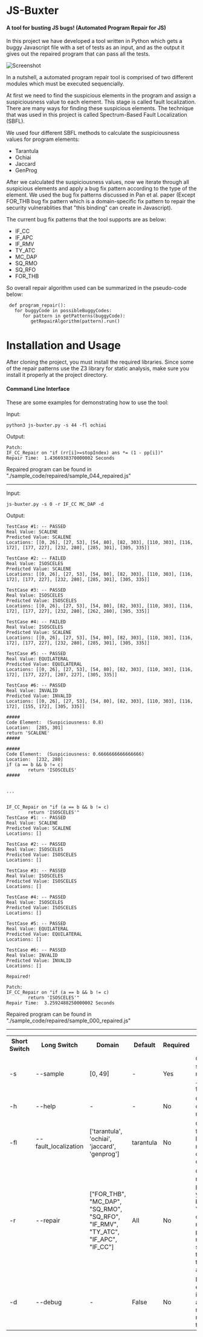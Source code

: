 # JS-Buxter

<h4>A tool for busting JS bugs! (Automated Program Repair for JS)</h4>

<p>

In this project we have developed a tool written in Python which gets a buggy 
Javascript file with a set of tests as an input, and as the output
it gives out the repaired program that can pass all the tests.


![Screenshot](./readme_res/design.png)



In a nutshell, a automated program repair tool is comprised of two 
different modules which must be executed sequencially.

At first we need to find the suspicious elements in the program and
assign a suspiciousness value to each element. This stage
is called fault localization. There are many ways for finding these 
suspicious elements. The technique that was used in this project
is called Spectrum-Based Fault Localization (SBFL).

We used four different SBFL methods to calculate the suspiciousness values
for program elements:

<ul>
    <li>Tarantula</li>
    <li>Ochiai</li>
    <li>Jaccard</li>
    <li>GenProg</li>
</ul>

After we calculated the suspiciousness values, now we iterate through
all suspicious elements and apply a bug fix pattern according to the
type of the element. We used the bug fix patterns discussed in Pan et al. paper
(Except FOR_THB bug fix pattern which is a domain-specific fix pattern to
repair the security vulnerablities that "this binding" can create in Javascript).

The current bug fix patterns that the tool supports are as below:

<ul>
    <li>IF_CC</li>
    <li>IF_APC</li>
    <li>IF_RMV</li>
    <li>TY_ATC</li>
    <li>MC_DAP</li>
    <li>SQ_RMO</li>
    <li>SQ_RFO</li>
    <li>FOR_THB</li>
</ul>

So overall repair algorithm used can be summarized in the pseudo-code below:

```
 def program_repair():
   for buggyCode in possibleBuggyCodes:
      for pattern in getPatterns(buggyCode):
         getRepairAlgorithm(pattern).run()
```

</p>

# Installation and Usage

After cloning the project, you must install the required libraries.
Since some of the repair patterns use the Z3 library for static analysis,
make sure you install it properly at the project directory.


<h4>Command Line Interface</h4>

These are some examples for demonstrating how to use the tool:


Input:
```
python3 js-buxter.py -s 44 -fl ochiai
```
Output:
```
Patch:
IF_CC_Repair on "if (rr[i]>=stopIndex) ans *= (1 - pp[i])"
Repair Time:  1.4366938370000002 Seconds
```
Repaired program can be found in "./sample_code/repaired/sample_044_repaired.js"

-----

Input:
```
js-buxter.py -s 0 -r IF_CC MC_DAP -d
```
Output:
```
TestCase #1: -- PASSED
Real Value: SCALENE
Predicted Value: SCALENE
Locations: [[0, 26], [27, 53], [54, 80], [82, 303], [110, 303], [116, 172], [177, 227], [232, 280], [285, 301], [305, 335]] 

TestCase #2: -- FAILED
Real Value: ISOSCELES
Predicted Value: SCALENE
Locations: [[0, 26], [27, 53], [54, 80], [82, 303], [110, 303], [116, 172], [177, 227], [232, 280], [285, 301], [305, 335]] 

TestCase #3: -- PASSED
Real Value: ISOSCELES
Predicted Value: ISOSCELES
Locations: [[0, 26], [27, 53], [54, 80], [82, 303], [110, 303], [116, 172], [177, 227], [232, 280], [262, 280], [305, 335]] 

TestCase #4: -- FAILED
Real Value: ISOSCELES
Predicted Value: SCALENE
Locations: [[0, 26], [27, 53], [54, 80], [82, 303], [110, 303], [116, 172], [177, 227], [232, 280], [285, 301], [305, 335]] 

TestCase #5: -- PASSED
Real Value: EQUILATERAL
Predicted Value: EQUILATERAL
Locations: [[0, 26], [27, 53], [54, 80], [82, 303], [110, 303], [116, 172], [177, 227], [207, 227], [305, 335]] 

TestCase #6: -- PASSED
Real Value: INVALID
Predicted Value: INVALID
Locations: [[0, 26], [27, 53], [54, 80], [82, 303], [110, 303], [116, 172], [155, 172], [305, 335]] 

#####
Code Element:  (Suspiciousness: 0.8)
Location:  [285, 301]
return 'SCALENE'
#####

#####
Code Element:  (Suspiciousness: 0.6666666666666666)
Location:  [232, 280]
if (a == b && b != c)
        return 'ISOSCELES'
#####


...


IF_CC_Repair on "if (a == b && b != c)
        return 'ISOSCELES'"
TestCase #1: -- PASSED
Real Value: SCALENE
Predicted Value: SCALENE
Locations: [] 

TestCase #2: -- PASSED
Real Value: ISOSCELES
Predicted Value: ISOSCELES
Locations: [] 

TestCase #3: -- PASSED
Real Value: ISOSCELES
Predicted Value: ISOSCELES
Locations: [] 

TestCase #4: -- PASSED
Real Value: ISOSCELES
Predicted Value: ISOSCELES
Locations: [] 

TestCase #5: -- PASSED
Real Value: EQUILATERAL
Predicted Value: EQUILATERAL
Locations: [] 

TestCase #6: -- PASSED
Real Value: INVALID
Predicted Value: INVALID
Locations: [] 

Repaired!

Patch:
IF_CC_Repair on "if (a == b && b != c)
        return 'ISOSCELES'"
Repair Time:  3.2592488250000002 Seconds

```
Repaired program can be found in "./sample_code/repaired/sample_000_repaired.js"

-----


<table>
  <tr>
    <th>Short Switch</th>
    <th>Long Switch</th>
    <th>Domain</th>
    <th>Default</th>
    <th>Required</th>
    <th>Description</th>
  </tr>
  <tr>
    <td>-s</td>
    <td>--sample</td>
    <td>[0, 49]</td>
    <td>-</td>
    <td>Yes</td>
    <td>Choose the sample number from ./sample_code folder</td>
  </tr>
  <tr>
    <td>-h</td>
    <td>--help</td>
    <td>-</td>
    <td>-</td>
    <td>No</td>
    <td>Get the options manual</td>
  </tr>
  <tr>
    <td>-fl</td>
    <td>--fault_localization</td>
    <td>['tarantula', 'ochiai', 'jaccard', 'genprog']</td>
    <td>tarantula</td>
    <td>No</td>
    <td>Choose the fault localization method. You can choose only one.</td>
  </tr>
  <tr>
    <td>-r</td>
    <td>--repair</td>
    <td>["FOR_THB", "MC_DAP", "SQ_RMO", "SQ_RFO", "IF_RMV", "TY_ATC", "IF_APC", "IF_CC"]</td>
    <td>All</td>
    <td>No</td>
    <td>Choose the repair patterns that you want to be applied. You can choose multiple patterns. 
    If none is selected, all of them will be taken into account</td>
  </tr>
  <tr>
    <td>-d</td>
    <td>--debug</td>
    <td>-</td>
    <td>False</td>
    <td>No</td>
    <td>It will print out extra information about the repair (highly recommended to turn in on)</td>
  </tr>
</table>
